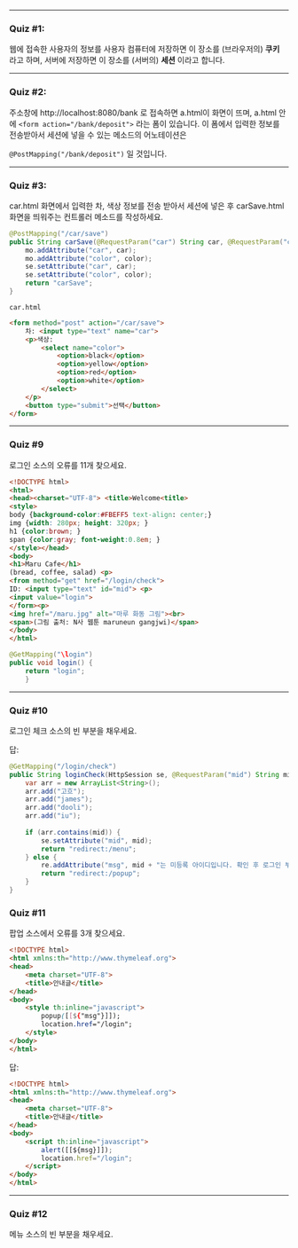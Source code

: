 
---

### Quiz #1:
웹에 접속한 사용자의 정보를 사용자 컴퓨터에 저장하면 이 장소를 (브라우저의) **쿠키** 라고 하며, 서버에 저장하면 이 장소를 (서버의) **세션** 이라고 합니다.

---
### Quiz #2:
주소창에 http://localhost:8080/bank 로 접속하면 a.html이 화면이 뜨며, a.html 안에 `<form action="/bank/deposit">` 라는 폼이 있습니다. 이 폼에서 입력한 정보를 전송받아서 세션에 넣을 수 있는 메소드의 어노테이션은 

`@PostMapping("/bank/deposit")` 일 것입니다.

---
### Quiz #3:
car.html 화면에서 입력한 차, 색상 정보를 전송 받아서 세션에 넣은 후 carSave.html 화면을 띄워주는 컨트롤러 메소드를 작성하세요.

```java
@PostMapping("/car/save")
public String carSave(@RequestParam("car") String car, @RequestParam("color") String color, HttpSession se, Model mo) {
	mo.addAttribute("car", car);
	mo.addAttribute("color", color);
    se.setAttribute("car", car);
    se.setAttribute("color", color);
    return "carSave";
}
```

`car.html`
```html
<form method="post" action="/car/save">
    차: <input type="text" name="car">
    <p>색상:
        <select name="color">
            <option>black</option>
            <option>yellow</option>
            <option>red</option>
            <option>white</option>
        </select>
    </p>
    <button type="submit">선택</button>
</form>
```

---




### Quiz #9
로그인 소스의 오류를 11개 찾으세요.
```html
<!DOCTYPE html>
<html> 
<head><charset="UTF-8"> <title>Welcome<title> 
<style> 
body {background-color:#FBEFF5 text-align: center;} 
img {width: 280px; height: 320px; } 
h1 {color:brown; }
span {color:gray; font-weight:0.8em; } 
</style></head> 
<body> 
<h1>Maru Cafe</h1> 
(bread, coffee, salad) <p> 
<from method="get" href="/login/check">
ID: <input type="text" id="mid"> <p> 
<input value="login"> 
</form><p> 
<img href="/maru.jpg" alt="마루 화동 그림"><br> 
<span>(그림 출처: N사 웹툰 maruneun gangjwi)</span> 
</body> 
</html>
```
```java
@GetMapping("\login") 
public void login() { 
	return "login"; 
	}
```

---
### Quiz #10
로그인 체크 소스의 빈 부분을 채우세요.


답:
```java
@GetMapping("/login/check")
public String loginCheck(HttpSession se, @RequestParam("mid") String mid, RedirectAttributes re) {
    var arr = new ArrayList<String>();
    arr.add("고흐");
    arr.add("james");
    arr.add("dooli");
    arr.add("iu");
    
    if (arr.contains(mid)) {
        se.setAttribute("mid", mid);
        return "redirect:/menu";
    } else {
        re.addAttribute("msg", mid + "는 미등록 아이디입니다. 확인 후 로그인 부탁드립니다.");
        return "redirect:/popup";
    }
}
```

### Quiz #11
팝업 소스에서 오류를 3개 찾으세요.

```html
<!DOCTYPE html>
<html xmlns:th="http://www.thymeleaf.org">
<head>
    <meta charset="UTF-8">
    <title>안내글</title>
</head>
<body>
    <style th:inline="javascript">
        popup([[${"msg"}]]);
        location.href="/login";
    </style>
</body>
</html>

```
답:
```html
<!DOCTYPE html>
<html xmlns:th="http://www.thymeleaf.org">
<head>
    <meta charset="UTF-8">
    <title>안내글</title>
</head>
<body>
    <script th:inline="javascript">
        alert([[${msg}]]);
        location.href="/login";
    </script>
</body>
</html>
```

---

### Quiz #12
메뉴 소스의 빈 부분을 채우세요.
